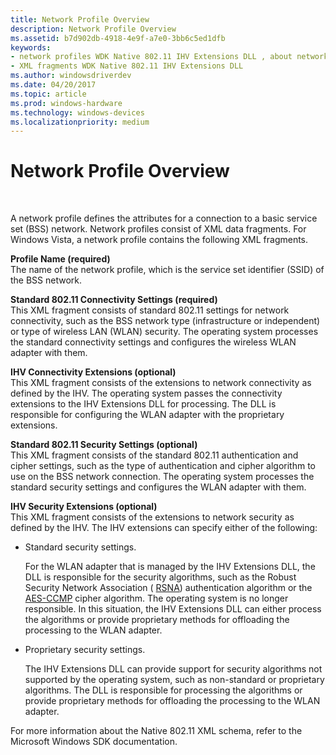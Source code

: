 ```yaml
---
title: Network Profile Overview
description: Network Profile Overview
ms.assetid: b7d902db-4918-4e9f-a7e0-3bb6c5ed1dfb
keywords:
- network profiles WDK Native 802.11 IHV Extensions DLL , about network profiles
- XML fragments WDK Native 802.11 IHV Extensions DLL
ms.author: windowsdriverdev
ms.date: 04/20/2017
ms.topic: article
ms.prod: windows-hardware
ms.technology: windows-devices
ms.localizationpriority: medium
---
```


# Network Profile Overview




 

A network profile defines the attributes for a connection to a basic service set (BSS) network. Network profiles consist of XML data fragments. For Windows Vista, a network profile contains the following XML fragments.

<a href="" id="profile-name--required-"></a>**Profile Name (required)**  
The name of the network profile, which is the service set identifier (SSID) of the BSS network.

<a href="" id="standard-802-11-connectivity-settings--required-"></a>**Standard 802.11 Connectivity Settings (required)**  
This XML fragment consists of standard 802.11 settings for network connectivity, such as the BSS network type (infrastructure or independent) or type of wireless LAN (WLAN) security. The operating system processes the standard connectivity settings and configures the wireless WLAN adapter with them.

<a href="" id="ihv-connectivity-extensions--optional-"></a>**IHV Connectivity Extensions (optional)**  
This XML fragment consists of the extensions to network connectivity as defined by the IHV. The operating system passes the connectivity extensions to the IHV Extensions DLL for processing. The DLL is responsible for configuring the WLAN adapter with the proprietary extensions.

<a href="" id="standard-802-11-security-settings--optional-"></a>**Standard 802.11 Security Settings (optional)**  
This XML fragment consists of the standard 802.11 authentication and cipher settings, such as the type of authentication and cipher algorithm to use on the BSS network connection. The operating system processes the standard security settings and configures the WLAN adapter with them.

<a href="" id="ihv-security-extensions--optional-"></a>**IHV Security Extensions (optional)**  
This XML fragment consists of the extensions to network security as defined by the IHV. The IHV extensions can specify either of the following:

-   Standard security settings.

    For the WLAN adapter that is managed by the IHV Extensions DLL, the DLL is responsible for the security algorithms, such as the Robust Security Network Association ( [RSNA](rsna.md)) authentication algorithm or the [AES-CCMP](aes-ccmp.md) cipher algorithm. The operating system is no longer responsible. In this situation, the IHV Extensions DLL can either process the algorithms or provide proprietary methods for offloading the processing to the WLAN adapter.

-   Proprietary security settings.

    The IHV Extensions DLL can provide support for security algorithms not supported by the operating system, such as non-standard or proprietary algorithms. The DLL is responsible for processing the algorithms or provide proprietary methods for offloading the processing to the WLAN adapter.

For more information about the Native 802.11 XML schema, refer to the Microsoft Windows SDK documentation.

 

 





